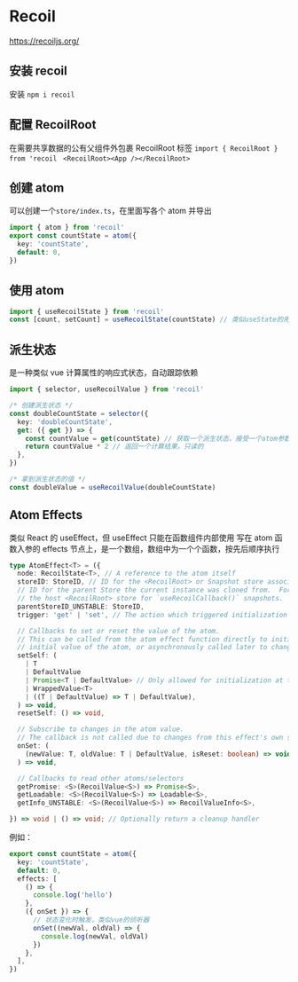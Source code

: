 # Recoil

https://recoiljs.org/

## 安装 recoil

安装 `npm i recoil`

## 配置 RecoilRoot

在需要共享数据的公有父组件外包裹 RecoilRoot 标签
`import { RecoilRoot } from 'recoil`
` <RecoilRoot><App /></RecoilRoot>`

## 创建 atom

可以创建一个`store/index.ts`，在里面写各个 atom 并导出

```ts
import { atom } from 'recoil'
export const countState = atom({
  key: 'countState',
  default: 0,
})
```

## 使用 atom

```ts
import { useRecoilState } from 'recoil'
const [count, setCount] = useRecoilState(countState) // 类似useState的用法，接受一个atom参数
```

## 派生状态

是一种类似 vue 计算属性的响应式状态，自动跟踪依赖

```ts
import { selector, useRecoilValue } from 'recoil'

/* 创建派生状态 */
const doubleCountState = selector({
  key: 'doubleCountState',
  get: ({ get }) => {
    const countValue = get(countState) // 获取一个派生状态，接受一个atom参数
    return countValue * 2 // 返回一个计算结果，只读的
  },
})

/* 拿到派生状态的值 */
const doubleValue = useRecoilValue(doubleCountState)
```

## Atom Effects

类似 React 的 useEffect，但 useEffect 只能在函数组件内部使用
写在 atom 函数入参的 effects 节点上，是一个数组，数组中为一个个函数，按先后顺序执行

```ts
type AtomEffect<T> = ({
  node: RecoilState<T>, // A reference to the atom itself
  storeID: StoreID, // ID for the <RecoilRoot> or Snapshot store associated with this effect.
  // ID for the parent Store the current instance was cloned from.  For example,
  // the host <RecoilRoot> store for `useRecoilCallback()` snapshots.
  parentStoreID_UNSTABLE: StoreID,
  trigger: 'get' | 'set', // The action which triggered initialization of the atom

  // Callbacks to set or reset the value of the atom.
  // This can be called from the atom effect function directly to initialize the
  // initial value of the atom, or asynchronously called later to change it.
  setSelf: (
    | T
    | DefaultValue
    | Promise<T | DefaultValue> // Only allowed for initialization at this time
    | WrappedValue<T>
    | ((T | DefaultValue) => T | DefaultValue),
  ) => void,
  resetSelf: () => void,

  // Subscribe to changes in the atom value.
  // The callback is not called due to changes from this effect's own setSelf().
  onSet: (
    (newValue: T, oldValue: T | DefaultValue, isReset: boolean) => void,
  ) => void,

  // Callbacks to read other atoms/selectors
  getPromise: <S>(RecoilValue<S>) => Promise<S>,
  getLoadable: <S>(RecoilValue<S>) => Loadable<S>,
  getInfo_UNSTABLE: <S>(RecoilValue<S>) => RecoilValueInfo<S>,

}) => void | () => void; // Optionally return a cleanup handler
```

例如：

```ts
export const countState = atom({
  key: 'countState',
  default: 0,
  effects: [
    () => {
      console.log('hello')
    },
    ({ onSet }) => {
      // 状态变化时触发，类似vue的侦听器
      onSet((newVal, oldVal) => {
        console.log(newVal, oldVal)
      })
    },
  ],
})
```

